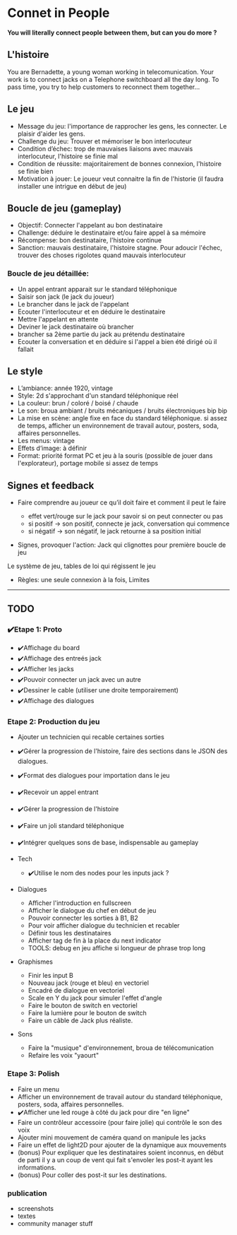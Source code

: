 # Connet in People

**You will literally connect people between them, but can you do more ?**

## L'histoire

You are Bernadette, a young woman working in telecomunication. Your work is to connect jacks on a Telephone switchboard all the day long.
To pass time, you try to help customers to reconnect them together...

## Le jeu

* Message du jeu: l'importance de rapprocher les gens, les connecter. Le plaisir d'aider les gens.
* Challenge du jeu: Trouver et mémoriser le bon interlocuteur
* Condition d’échec: trop de mauvaises liaisons avec mauvais interlocuteur, l'histoire se finie mal
* Condition de réussite: majoritairement de bonnes connexion, l'histoire se finie bien
* Motivation à jouer: Le joueur veut connaitre la fin de l'historie (il faudra installer une intrigue en début de jeu)

## Boucle de jeu (gameplay)

* Objectif: Connecter l'appelant au bon destinataire
* Challenge: déduire le destinataire et/ou faire appel à sa mémoire
* Récompense: bon destinataire, l'histoire continue
* Sanction: mauvais destinataire, l'histoire stagne. Pour adoucir l'échec, trouver des choses rigolotes quand mauvais interlocuteur

### Boucle de jeu détaillée:

* Un appel entrant apparait sur le standard téléphonique
* Saisir son jack (le jack du joueur)
* Le brancher dans le jack de l'appelant
* Ecouter l'interlocuteur et en déduire le destinataire
* Mettre l'appelant en attente
* Deviner le jack destinataire où brancher
* brancher sa 2ème partie du jack au prétendu destinataire
* Ecouter la conversation et en déduire si l'appel a bien été dirigé où il fallait

## Le style

* L’ambiance: année 1920, vintage 
* Style: 2d s'approchant d'un standard téléphonique réel 
* La couleur: brun / coloré / boisé / chaude
* Le son: broua ambiant / bruits mécaniques / bruits électroniques bip bip
* La mise en scène: angle fixe en face du standard téléphonique.
	si assez de temps, afficher un environnement de travail autour, posters, soda, affaires personnelles.
* Les menus: vintage
* Effets d‘image: à définir
* Format: priorité format PC et jeu à la souris (possible de jouer dans l'explorateur), portage mobile si assez de temps

## Signes et feedback

* Faire comprendre au joueur ce qu’il doit faire et comment il peut le faire
	* effet vert/rouge sur le jack pour savoir si on peut connecter ou pas
	* si positif -> son positif, connecte je jack, conversation qui commence
	* si négatif -> son négatif, le jack retourne à sa position initial

* Signes, provoquer l'action: Jack qui clignottes pour première boucle de jeu
	
Le système de jeu, tables de loi qui régissent le jeu
* Règles: une seule connexion à la fois, 
	Limites

----

## TODO

### ✔️Etape 1: Proto

* ✔️Affichage du board
* ✔️Affichage des entreés jack
* ✔️Afficher les jacks
* ✔️Pouvoir connecter un jack avec un autre
* ✔️Dessiner le cable (utiliser une droite temporairement)
* ✔️Affichage des dialogues

### Etape 2: Production du jeu

* Ajouter un technicien qui recable certaines sorties
* ✔️Gérer la progression de l'histoire, faire des sections dans le JSON des dialogues.
* ✔️Format des dialogues pour importation dans le jeu
* ✔️Recevoir un appel entrant
* ✔️Gérer la progression de l'histoire
* ✔️Faire un joli standard téléphonique
* ✔️Intégrer quelques sons de base, indispensable au gameplay

* Tech
  * ✔️Utilise le nom des nodes pour les inputs jack ?

* Dialogues
  * Afficher l'introduction en fullscreen
  * Afficher le dialogue du chef en début de jeu
  * Pouvoir connecter les sorties à B1, B2
  * Pour voir afficher dialogue du technicien et recabler
  * Définir tous les destinataires
  * Afficher tag de fin à la place du next indicator
  * TOOLS: debug en jeu affiche si longueur de phrase trop long

* Graphismes
  * Finir les input B
  * Nouveau jack (rouge et bleu) en vectoriel
  * Encadré de dialogue en vectoriel
  * Scale en Y du jack pour simuler l'effet d'angle
  * Faire le bouton de switch en vectoriel
  * Faire la lumière pour le bouton de switch
  * Faire un câble de Jack plus réaliste.

* Sons
  * Faire la "musique" d'environnement, broua de télécomunication
  * Refaire les voix "yaourt"

### Etape 3: Polish

* Faire un menu
* Afficher un environnement de travail autour du standard téléphonique, posters, soda, affaires personnelles.
* ✔️Afficher une led rouge à côté du jack pour dire "en ligne"
* Faire un contrôleur accessoire (pour faire jolie) qui contrôle le son des voix
* Ajouter mini mouvement de caméra quand on manipule les jacks
* Faire un effet de light2D pour ajouter de la dynamique aux mouvements
* (bonus) Pour expliquer que les destinataires soient inconnus, en début de parti il y a un coup de vent qui fait s'envoler les post-it ayant les informations.
* (bonus) Pour coller des post-it sur les destinations.

### publication

* screenshots
* textes
* community manager stuff
